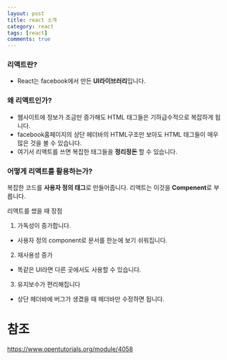 ```yaml
---
layout: post
title: react 소개
category: react
tags: [react]
comments: true
---
```

### 리액트란?
- React는 facebook에서 만든 **UI라이브러리**입니다.

### 왜 리액트인가?
- 웹사이트에 정보가 조금만 증가해도 HTML 태그들은 기하급수적으로 복잡하게 됩니다.
- facebook홈페이지의 상단 헤더바의 HTML구조만 보아도 HTML 태그들이 매우 많은 것을 볼 수 있습니다.
- 여기서 리액트를 쓰면 복잡한 태그들을 **정리정돈** 할 수 있습니다.

### 어떻게 리액트를 활용하는가?
복잡한 코드를 **사용자 정의 태그**로 만들어줍니다. 리액트는 이것을 **Compenent**로 부릅니다.

리액트를 썼을 때 장점
1. 가독성이 증가합니다.
- 사용자 정의 component로 문서를 한눈에 보기 쉬워집니다.

2. 재사용성 증가
- 똑같은 UI라면 다른 곳에서도 사용할 수 있습니다.

3. 유지보수가 편리해집니다
- 상단 헤더바에 버그가 생겼을 때 헤더바만 수정하면 됩니다.

# 참조
<https://www.opentutorials.org/module/4058>